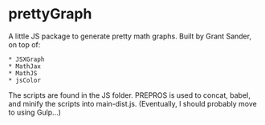# prettyGraph
A little JS package to generate pretty math graphs. Built by Grant Sander, on top of:

    * JSXGraph
    * MathJax
    * MathJS
    * jsColor

The scripts are found in the JS folder. PREPROS is used to concat, babel, and minify the scripts into main-dist.js. (Eventually, I should probably move to using Gulp...)